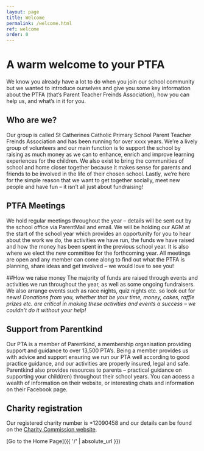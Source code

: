 ```yaml
---
layout: page
title: Welcome
permalink: /welcome.html
ref: welcome
order: 0
---
```


# A warm welcome to your PTFA

We know you already have a lot to do when you join our school community but we wanted to introduce ourselves and give you some key information about the PTFA (that’s 
Parent Teacher Freinds Association), how you can help us, and what’s in it for you.

## Who are we?

Our group is called St Catherines Catholic Primary School Parent Teacher Freinds Association and has been running for over xxxx years.
We’re a lively group of volunteers and our main function is to support the school by raising as much money as we can to enhance, enrich and improve learning experiences for the children.
We also exist to bring the communities of school and home closer together because it makes sense for parents and friends to be involved in the life of their chosen school.
Lastly, we’re here for the simple reason that we want to get together socially, meet new people and have fun – it isn’t all just about fundraising!

## PTFA Meetings

We hold regular meetings throughout the year – details will be sent out by the school office via ParentMail and email.
We will be holding our AGM at the start of the school year which provides an opportunity for you to hear about the work we do, the activities we have run, the funds we have raised and how the money has been spent in the previous school year.
It is also where we elect the new committee for the forthcoming year.
All meetings are open and any member can come along to find out what the PTFA is planning, share ideas and get involved – we would love to see you!

##How we raise money
The majority of funds are raised through events and activities we run throughout the year, as well as some ongoing fundraisers.  We also arrange events such as race nights, quiz nights etc. so look out for news! 
*Donations from you, whether that be your time, money, cakes, raffle prizes etc. are critical in making these activities and events a success – we couldn’t do it without your help!*

## Support from Parentkind

Our PTA is a member of Parentkind, a membership organisation providing support and guidance to over 13,500 PTA’s.
Being a member provides us with advice and support ensuring we run our PTA well according to good practice guidance, and our activities are properly insured, legal and safe.
Parentkind also provides resources to parents – practical guidance on supporting your child(ren) throughout their school years. You can access a wealth of information on their website, or interesting chats and information on their Facebook page.

## Charity registration

Our registered charity number is *12090458 and our details can be found on the [Charity Commission website](https://register-of-charities.charitycommission.gov.uk/en/charity-search/-/charity-details/5243956/trustees).   

[Go to the Home Page]({{ '/' | absolute_url }})  
